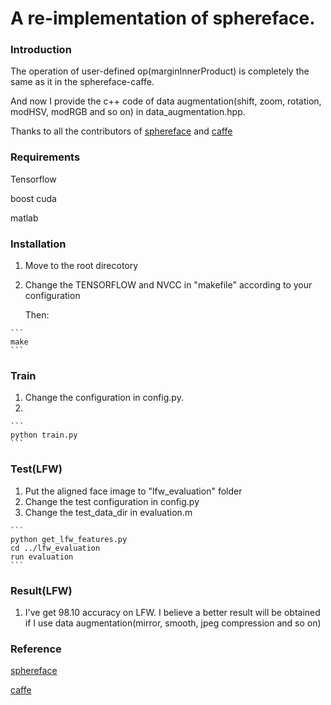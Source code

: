 # A re-implementation of sphereface. 

### Introduction
The operation of user-defined op(marginInnerProduct) is completely the same as it in the sphereface-caffe.

And now I provide the c++ code of data augmentation(shift, zoom, rotation, modHSV, modRGB and so on) in data_augmentation.hpp. 

Thanks to all the contributors of [sphereface](https://github.com/wy1iu/sphereface) and [caffe](https://github.com/BVLC/caffe)

### Requirements
Tensorflow

boost cuda

matlab
### Installation
   1. Move to the root direcotory
   2. Change the TENSORFLOW and NVCC in "makefile" according to your configuration

      Then:

	```
	make
	```

### Train
   1. Change the configuration in config.py.
   2. 

	```
	python train.py
	```

### Test(LFW)
   1. Put the aligned face image to "lfw_evaluation" folder
   2. Change the test configuration in config.py
   3. Change the test_data_dir in evaluation.m

	```
	python get_lfw_features.py
	cd ../lfw_evaluation
	run evaluation
	```

### Result(LFW)
   1. I've get 98.10 accuracy on LFW. I believe a better result will be obtained if I use data augmentation(mirror, smooth, jpeg compression and so on)

### Reference 
[sphereface](https://github.com/wy1iu/sphereface)

[caffe](https://github.com/BVLC/caffe)
